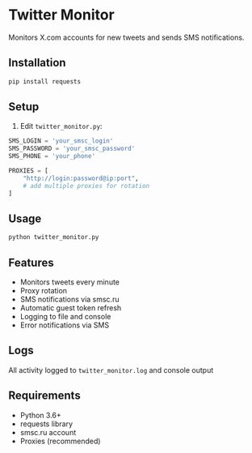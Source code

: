# Twitter Monitor
Monitors X.com accounts for new tweets and sends SMS notifications.

## Installation
```bash
pip install requests
```

## Setup
1. Edit `twitter_monitor.py`:
```python
SMS_LOGIN = 'your_smsc_login'
SMS_PASSWORD = 'your_smsc_password' 
SMS_PHONE = 'your_phone'

PROXIES = [
    "http://login:password@ip:port",
    # add multiple proxies for rotation
]
```

## Usage
```bash
python twitter_monitor.py
```

## Features
- Monitors tweets every minute
- Proxy rotation
- SMS notifications via smsc.ru
- Automatic guest token refresh
- Logging to file and console
- Error notifications via SMS

## Logs
All activity logged to `twitter_monitor.log` and console output

## Requirements
- Python 3.6+
- requests library
- smsc.ru account
- Proxies (recommended)
